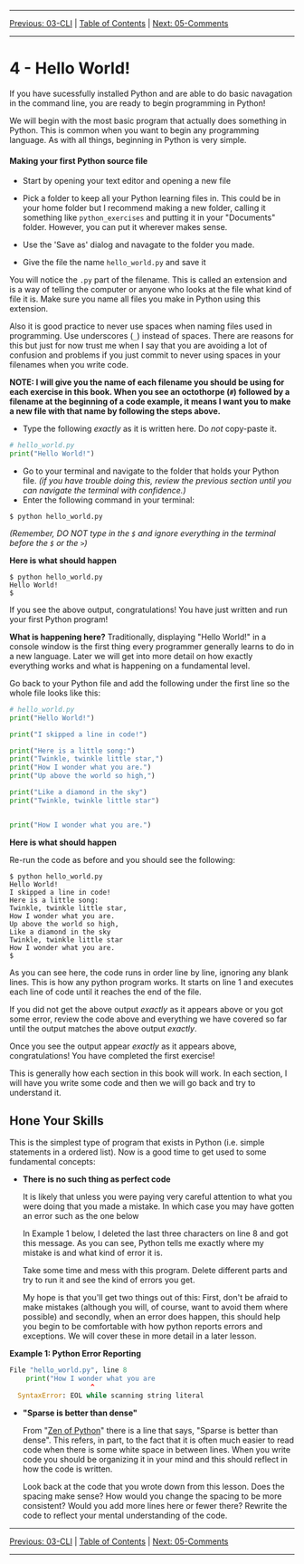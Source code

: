 <!-- Navigation -->

---

[Previous: 03-CLI](./03-CLI.md) | [Table of Contents](./00-Table-of-Contents.md) | [Next: 05-Comments](./05-Comments.md)

---
<!-- End Navigation -->

# 4 - Hello World!

If you have sucessfully installed Python and are able to do basic navagation in the command line, you are ready to begin programming in Python!

We will begin with the most basic program that actually does something in 
Python. This is common when you want to begin any programming language. As with
all things, beginning in Python is very simple.

#### Making your first Python source file

- Start by opening your text editor and opening a new file

- Pick a folder to keep all your Python learning files in. This could be in your home folder but I recommend making a new folder, calling it something like `python_exercises` and putting it in your "Documents" folder. However, you can put it wherever makes sense.

- Use the 'Save as' dialog and navagate to the folder you made.
   
- Give the file the name `hello_world.py` and save it
   
You will notice the `.py` part of the filename. This is called an extension and 
   is a way of telling the computer or anyone who looks at the file what kind of 
   file it is. Make sure you name all files you make in Python using this extension.
   
   Also it is good practice to never use spaces when naming files used in
   programming. Use underscores (`_`) instead of spaces. There are reasons for this but 
   just for now trust me when I say that you are avoiding a lot of confusion and 
   problems if you just commit to never using spaces in your filenames when you 
   write code.
   
   **NOTE: I will give you the name of each filename you should be using for each
   exercise in this book. When you see an octothorpe (`#`) followed by a filename at the beginning of a code example, it means I want you to make a new file with that name by following the steps above.**
   
- Type the following *exactly* as it is written here. Do *not* copy-paste it.

```python
# hello_world.py
print("Hello World!")
```

- Go to your terminal and navigate to the folder that holds your Python file. *(if you have trouble doing this, review the previous section until you can navigate the terminal with confidence.)*
- Enter the following command in your terminal:

```
$ python hello_world.py
```

*(Remember, DO NOT type in the `$` and ignore everything in the terminal before the `$` or the `>`)*

**Here is what should happen**

```
$ python hello_world.py 
Hello World!
$ 
```

If you see the above output, congratulations! You have just written and run your first Python program!

**What is happening here?** 
Traditionally, displaying "Hello World!" in a console window is the first thing every programmer generally learns to do in a new language. Later we will get into more detail on how exactly everything works and what is happening on a fundamental level.

Go back to your Python file and add the following under the first line so the whole file looks like this:

```python
# hello_world.py
print("Hello World!")

print("I skipped a line in code!")

print("Here is a little song:")
print("Twinkle, twinkle little star,")
print("How I wonder what you are.")
print("Up above the world so high,")

print("Like a diamond in the sky")
print("Twinkle, twinkle little star")


print("How I wonder what you are.")
```

**Here is what should happen** 

Re-run the code as before and you should see the following:

```
$ python hello_world.py 
Hello World!
I skipped a line in code!
Here is a little song:
Twinkle, twinkle little star,
How I wonder what you are.
Up above the world so high,
Like a diamond in the sky
Twinkle, twinkle little star
How I wonder what you are.
$ 
```

As you can see here, the code runs in order line by line, ignoring any blank lines. This is how any python program works. It starts on line 1 and executes each line of code until it reaches the end of the file. 

If you did not get the above output *exactly* as it appears above or you got some error, review the code above and everything we have covered so far until the output matches the above output *exactly*.

Once you see the output appear *exactly* as it appears above, congratulations! You have completed the first exercise!

This is generally how each section in this book will work. In each section, I will have you write some code and then we will go back and try to understand it.

## Hone Your Skills

This is the simplest type of program that exists in Python (i.e. simple statements in a ordered list). Now is a good time to get used to some fundamental concepts:

- **There is no such thing as perfect code**

  It is likely that unless you were paying very careful attention to what you were doing that you made a mistake. In which case you may have gotten an error such as the one below

  In Example 1 below, I deleted the last three characters on line 8 and got this message. As you can see, Python tells me exactly where my mistake is and what kind of error it is. 

  Take some time and mess with this program. Delete different parts and try to run it and see the kind of errors you get. 

  My hope is that you'll get two things out of this: First, don't be afraid to make mistakes (although you will, of course, want to avoid them where possible) and secondly, when an error does happen, this should help you begin to be comfortable with how python reports errors and exceptions. We will cover these in more detail in a later lesson.

**Example 1: Python Error Reporting**

```python
File "hello_world.py", line 8
    print("How I wonder what you are
                    ^
  SyntaxError: EOL while scanning string literal
```

- **"Sparse is better than dense"**

  From "[Zen of Python](https://www.python.org/dev/peps/pep-0020/)" there is a line that says, "Sparse is better than dense". This refers, in part, to the fact that it is often much easier to read code when there is some white space in between lines. When you write code you should be organizing it in your mind and this should reflect in how the code is written.

  Look back at the code that you wrote down from this lesson. Does the spacing make sense? How would you change the spacing to be more consistent? Would you add more lines here or fewer there? Rewrite the code to reflect your mental understanding of the code.

<!-- Navigation -->

---

[Previous: 03-CLI](./03-CLI.md) | [Table of Contents](./00-Table-of-Contents.md) | [Next: 05-Comments](./05-Comments.md)

---
<!-- End Navigation -->

